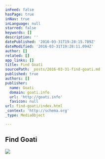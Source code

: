 ```yaml
---
inFeed: false
hasPage: true
inNav: true
inLanguage: null
starred: false
keywords: []
description: ''
datePublished: '2016-03-31T19:28:15.789Z'
dateModified: '2016-03-31T19:28:11.094Z'
author: []
related: []
app_links: []
title: Find Goati
sourcePath: _posts/2016-03-31-find-goati.md
published: true
authors: []
publisher:
  name: Goati
  domain: goati.info
  url: 'http://goati.info'
  favicon: null
url: find-goati/index.html
_context: 'http://schema.org'
_type: MediaObject

---
```

<article style=""><h1>Find Goati</h1><img src="https://s3-us-west-2.amazonaws.com/the-grid-img/p/77e02ae3d8ce3e9b48cd774e787f45f5eff579e9.png" /></article>